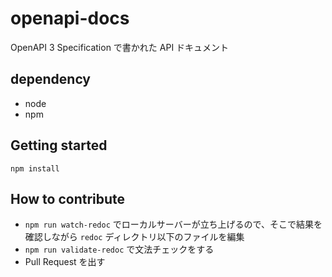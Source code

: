 # openapi-docs
OpenAPI 3 Specification で書かれた API ドキュメント

## dependency

* node
* npm

## Getting started

```
npm install
```

## How to contribute

* `npm run watch-redoc` でローカルサーバーが立ち上げるので、そこで結果を確認しながら `redoc` ディレクトリ以下のファイルを編集
* `npm run validate-redoc` で文法チェックをする
* Pull Request を出す
